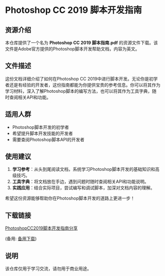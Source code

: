 # Photoshop CC 2019 脚本开发指南

## 资源介绍

本仓库提供了一个名为 **Photoshop CC 2019 脚本指南.pdf** 的资源文件下载。该文件是Adobe官方提供的Photoshop脚本开发帮助文档，内容为英文。

## 文件描述

这份文档详细介绍了如何在Photoshop CC 2019中进行脚本开发。无论你是初学者还是有经验的开发者，这份指南都能为你提供宝贵的参考信息。你可以将其作为学习材料，深入了解Photoshop脚本的编写方法，也可以将其作为工具字典，随时查阅相关API和功能。

## 适用人群

- Photoshop脚本开发的初学者
- 希望提升脚本开发技能的开发者
- 需要查阅Photoshop脚本API的开发者

## 使用建议

1. **学习参考**：从头到尾阅读文档，系统学习Photoshop脚本开发的基础知识和高级技巧。
2. **工具字典**：将文档放在手边，遇到问题时随时查阅相关API和功能说明。
3. **实践应用**：结合实际项目，尝试编写和调试脚本，加深对文档内容的理解。

希望这份资源能够帮助你在Photoshop脚本开发的道路上更进一步！

## 下载链接
[PhotoshopCC2019脚本开发指南分享](https://pan.quark.cn/s/4f43979a768c) 

(备用: [备用下载](https://pan.baidu.com/s/1PKR0qyA0wSZuxzNH7RPJbg?pwd=1234))

## 说明

该仓库仅用于学习交流，请勿用于商业用途。
